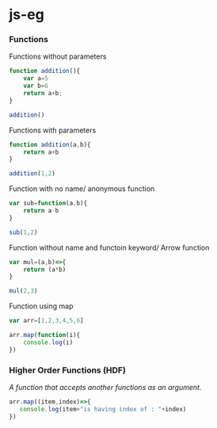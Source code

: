 # js-eg

### Functions

Functions without parameters
```javascript 
function addition(){
    var a=5
    var b=6
    return a+b;
}

addition()
```

Functions with parameters

```javascript
function addition(a,b){
    return a+b 
}

addition(1,2)

```

Function with no name/ anonymous function

```javascript
var sub=function(a,b){
    return a-b 
}

sub(1,2)
```

Function without name and functoin keyword/ Arrow function
```javascript
var mul=(a,b)=>{
    return (a*b)
}

mul(2,3)
```

Function using map
```javascript
var arr=[1,2,3,4,5,6]

arr.map(function(i){
    console.log(i)
})
```
### Higher Order Functions (HDF)
*A function that accepts another functions as an argument.*

```javascript
arr.map((item,index)=>{
   console.log(item+"is having index of : "+index)
})
```
